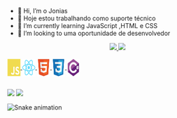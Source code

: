- 👋 Hi, I’m  o Jonias
- 👀 Hoje estou trabalhando como suporte técnico
- 🌱 I’m currently learning  JavaScript ,HTML e CSS
- 💞️ I’m looking to  uma oportunidade de desenvolvedor

<div align="center">
  <a href="https://github.com/JonFrontEnd">
  <img height="180em" src="https://github-readme-stats.vercel.app/api?username=JonFrontEnd&show_icons=true&theme=dark&include_all_commits=true&count_private=true"/>
  <img height="180em" src="https://github-readme-stats.vercel.app/api/top-langs/?username=JonFrontEnd&layout=compact&langs_count=7&theme=dark"/>
</div>
  
  
  <div style="display: inline_block"><br>
  <img align="center" alt="Jon-Js" height="40" width="30" src="https://raw.githubusercontent.com/devicons/devicon/master/icons/javascript/javascript-plain.svg">
  <img align="center" alt="Jon-React" height="40" width="30" src="https://raw.githubusercontent.com/devicons/devicon/master/icons/react/react-original.svg">
  <img align="center" alt="Jon-HTML" height="40" width="30" src="https://raw.githubusercontent.com/devicons/devicon/master/icons/html5/html5-original.svg">
  <img align="center" alt="Jon-CSS" height="40" width="30" src="https://raw.githubusercontent.com/devicons/devicon/master/icons/css3/css3-original.svg">
  <img align="center" alt="Jon-Csharp" height="40" width="30" src="https://raw.githubusercontent.com/devicons/devicon/master/icons/csharp/csharp-original.svg">
</div>



 
  ##
 
<div> 
  
 	
 
  <a href = "mailto:jonias.silvaa@gmail.com"><img src="https://img.shields.io/badge/-Gmail-%23333?style=for-the-badge&logo=gmail&logoColor=white" target="_blank"></a>
  <a href="https://www.linkedin.com/in/Jonias Silva-45875016a" target="_blank"><img src="https://img.shields.io/badge/-LinkedIn-%230077B5?style=for-the-badge&logo=linkedin&logoColor=white" target="_blank"></a> 
 
  ![Snake animation](https://github.com/JonFrontEnd/JonFrontEnd/blob/output/github-contribution-grid-snake.svg)
 
</div>
